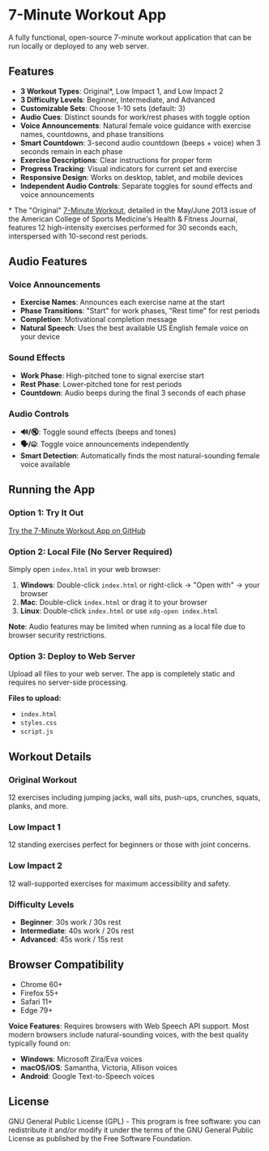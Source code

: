 # 7-Minute Workout App

A fully functional, open-source 7-minute workout application that can be run locally or deployed to any web server.

## Features

- **3 Workout Types**: Original*, Low Impact 1, and Low Impact 2
- **3 Difficulty Levels**: Beginner, Intermediate, and Advanced
- **Customizable Sets**: Choose 1-10 sets (default: 3)
- **Audio Cues**: Distinct sounds for work/rest phases with toggle option
- **Voice Announcements**: Natural female voice guidance with exercise names, countdowns, and phase transitions
- **Smart Countdown**: 3-second audio countdown (beeps + voice) when 3 seconds remain in each phase
- **Exercise Descriptions**: Clear instructions for proper form
- **Progress Tracking**: Visual indicators for current set and exercise
- **Responsive Design**: Works on desktop, tablet, and mobile devices
- **Independent Audio Controls**: Separate toggles for sound effects and voice announcements

\* The "Original" [7-Minute Workout](https://journals.lww.com/acsm-healthfitness/Fulltext/2013/05000/HIGH_INTENSITY_CIRCUIT_TRAINING_USING_BODY_WEIGHT_.5.aspx), detailed in the May/June 2013 issue of the American College of Sports Medicine's Health & Fitness Journal, features 12 high-intensity exercises performed for 30 seconds each, interspersed with 10-second rest periods.

## Audio Features

### Voice Announcements
- **Exercise Names**: Announces each exercise name at the start
- **Phase Transitions**: "Start" for work phases, "Rest time" for rest periods
- **Completion**: Motivational completion message
- **Natural Speech**: Uses the best available US English female voice on your device

### Sound Effects
- **Work Phase**: High-pitched tone to signal exercise start
- **Rest Phase**: Lower-pitched tone for rest periods
- **Countdown**: Audio beeps during the final 3 seconds of each phase

### Audio Controls
- **🔊/🔇**: Toggle sound effects (beeps and tones)
- **🗣️/🤐**: Toggle voice announcements independently
- **Smart Detection**: Automatically finds the most natural-sounding female voice available

## Running the App

### Option 1: Try It Out

[Try the 7-Minute Workout App on GitHub](https://charlesamith.github.io/7-minute-workout/)

### Option 2: Local File (No Server Required)

Simply open `index.html` in your web browser:

1. **Windows**: Double-click `index.html` or right-click → "Open with" → your browser
2. **Mac**: Double-click `index.html` or drag it to your browser
3. **Linux**: Double-click `index.html` or use `xdg-open index.html`

**Note**: Audio features may be limited when running as a local file due to browser security restrictions.

### Option 3: Deploy to Web Server

Upload all files to your web server. The app is completely static and requires no server-side processing.

**Files to upload:**
- `index.html`
- `styles.css`
- `script.js`

## Workout Details

### Original Workout
12 exercises including jumping jacks, wall sits, push-ups, crunches, squats, planks, and more.

### Low Impact 1
12 standing exercises perfect for beginners or those with joint concerns.

### Low Impact 2
12 wall-supported exercises for maximum accessibility and safety.

### Difficulty Levels
- **Beginner**: 30s work / 30s rest
- **Intermediate**: 40s work / 20s rest  
- **Advanced**: 45s work / 15s rest

## Browser Compatibility

- Chrome 60+
- Firefox 55+
- Safari 11+
- Edge 79+

**Voice Features**: Requires browsers with Web Speech API support. Most modern browsers include natural-sounding voices, with the best quality typically found on:
- **Windows**: Microsoft Zira/Eva voices
- **macOS/iOS**: Samantha, Victoria, Allison voices  
- **Android**: Google Text-to-Speech voices

## License

GNU General Public License (GPL) - This program is free software: you can redistribute it and/or modify it under the terms of the GNU General Public License as published by the Free Software Foundation.